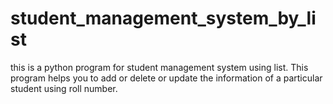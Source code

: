 # student_management_system_by_list
this is a python program for student management system using list. This program helps you to add or delete or update the information of a particular student using roll number.
